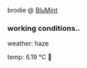 brodie @ [BluMint](https://www.linkedin.com/company/blumint-io/)

<!--weather_start-->
### working conditions..

weather: haze 

temp: 6.19 °C 🧥

<!--weather_end-->
